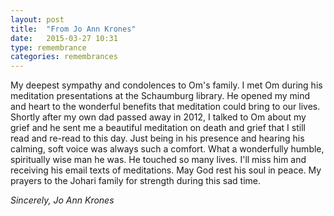 ```yaml
---
layout: post
title:  "From Jo Ann Krones"
date:   2015-03-27 10:31
type: remembrance
categories: remembrances
---
```


My deepest sympathy and condolences to Om's family.  I met Om during his meditation presentations at the Schaumburg library.  He opened my mind and heart to the wonderful benefits that meditation could bring to our lives.  Shortly after my own dad passed away in 2012, I talked to Om about my grief and he sent me a beautiful meditation on death and grief that I still read and re-read to this day.  Just being in his presence and hearing his calming, soft voice was always such a comfort.  What a wonderfully humble, spiritually wise man he was.  He touched so many lives.  I'll miss him and receiving his email texts of meditations.  May God rest his soul in peace.  My prayers to the Johari family for strength during this sad time.

*Sincerely, Jo Ann Krones*
